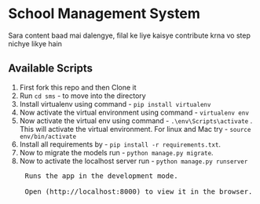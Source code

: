 # School Management System
Sara content baad mai dalengye, filal ke liye kaisye contribute krna vo step nichye likye hain
  
## Available Scripts

1. First fork this repo and then Clone it
2. Run `cd sms` - to move into the directory 
3. Install virtualenv using command - `pip install virtualenv`
3. Now activate the virtual environment using command - `virtualenv env`
4. Now activate the virtual env using command - `.\env\Scripts\activate` . This will activate the virtual environment. For linux and Mac try - `source env/bin/activate`
5. Install all requirements by - `pip install -r requirements.txt`.
7. Now to migrate the models run - `python manage.py migrate`.
8. Now to activate the localhost server run - `python manage.py runserver`<br />
<pre>
	Runs the app in the development mode.<br />
	Open (http://localhost:8000) to view it in the browser.
</pre>
